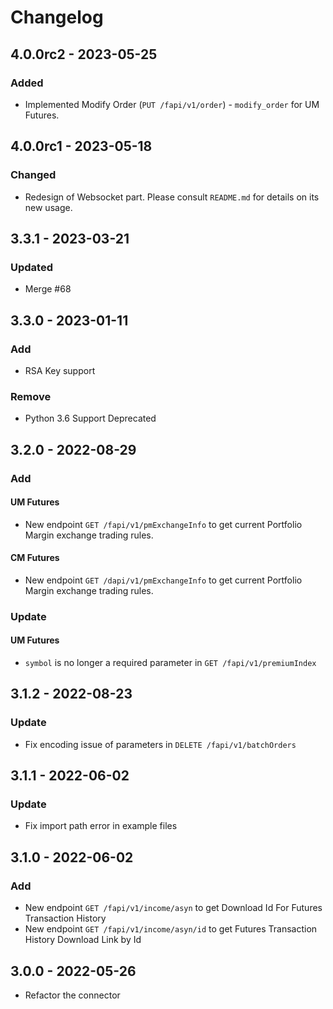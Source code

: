 # Changelog

## 4.0.0rc2 - 2023-05-25

### Added
- Implemented Modify Order (`PUT /fapi/v1/order`) - `modify_order` for UM Futures.

## 4.0.0rc1 - 2023-05-18

### Changed
- Redesign of Websocket part. Please consult `README.md` for details on its new usage.

## 3.3.1 - 2023-03-21

### Updated
- Merge #68

## 3.3.0 - 2023-01-11

### Add
- RSA Key support

### Remove
- Python 3.6 Support Deprecated

## 3.2.0 - 2022-08-29

### Add
#### UM Futures
 - New endpoint `GET /fapi/v1/pmExchangeInfo` to get current Portfolio Margin exchange trading rules.
#### CM Futures
 - New endpoint `GET /dapi/v1/pmExchangeInfo` to get current Portfolio Margin exchange trading rules.

### Update
#### UM Futures
 - `symbol` is no longer a required parameter in `GET /fapi/v1/premiumIndex`

## 3.1.2 - 2022-08-23

### Update
- Fix encoding issue of parameters in `DELETE /fapi/v1/batchOrders`

## 3.1.1 - 2022-06-02

### Update
- Fix import path error in example files

## 3.1.0 - 2022-06-02

### Add

- New endpoint `GET /fapi/v1/income/asyn` to get Download Id For Futures Transaction History
- New endpoint `GET /fapi/v1/income/asyn/id` to get Futures Transaction History Download Link by Id


## 3.0.0 - 2022-05-26

- Refactor the connector
